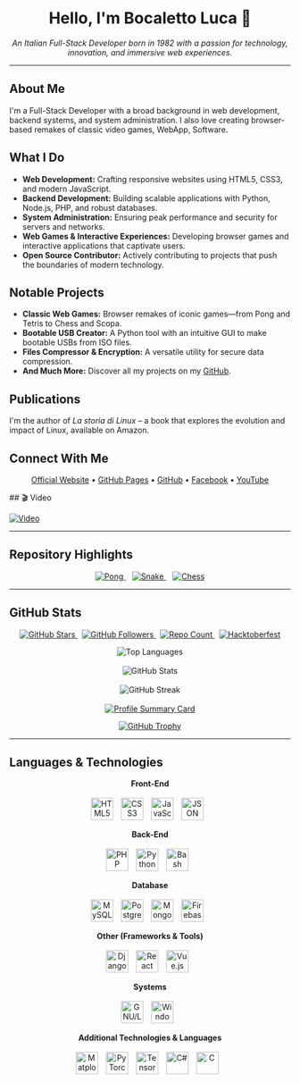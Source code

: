 <!-- Main Title & Introduction -->
<h1 align="center">Hello, I'm Bocaletto Luca 👋</h1>

<p align="center">
  <em>
    An Italian Full-Stack Developer born in 1982 with a passion for technology, innovation, and immersive web experiences.
  </em>
</p>

<hr />

<!-- About Me Section -->
## About Me
I'm a Full-Stack Developer with a broad background in web development, backend systems, and system administration. I also love creating browser-based remakes of classic video games, WebApp, Software.

<!-- What I Do -->
## What I Do
- **Web Development:** Crafting responsive websites using HTML5, CSS3, and modern JavaScript.
- **Backend Development:** Building scalable applications with Python, Node.js, PHP, and robust databases.
- **System Administration:** Ensuring peak performance and security for servers and networks.
- **Web Games & Interactive Experiences:** Developing browser games and interactive applications that captivate users.
- **Open Source Contributor:** Actively contributing to projects that push the boundaries of modern technology.

<!-- Notable Projects -->
## Notable Projects
- **Classic Web Games:** Browser remakes of iconic games—from Pong and Tetris to Chess and Scopa.
- **Bootable USB Creator:** A Python tool with an intuitive GUI to make bootable USBs from ISO files.
- **Files Compressor & Encryption:** A versatile utility for secure data compression.
- **And Much More:** Discover all my projects on my [GitHub](https://github.com/bocaletto-luca/).

<!-- Publications -->
## Publications
I'm the author of *La storia di Linux* – a book that explores the evolution and impact of Linux, available on Amazon.

<!-- Connect With Me -->
## Connect With Me
<p align="center">
  <a href="https://bocalettoluca.altervista.org" target="_blank">Official Website</a> •
  <a href="https://bocaletto-luca.github.io" target="_blank">GitHub Pages</a> •
  <a href="https://github.com/bocaletto-luca" target="_blank">GitHub</a> •
  <a href="https://www.facebook.com/people/Luca-Bocaletto/pfbid0hJenerqZQQ6zJAkY6cc2511AeSiGHvP7Jxr3bBrA7Kque99TprKQn99b2t3eZ41Ll" target="_blank">Facebook</a> •
  <a href="https://www.youtube.com/@elektronoide" target="_blank">YouTube</a>
</p>
## 🎬 Video

[![Video](https://img.youtube.com/vi/kX8hfK0PrHM/0.jpg)](https://www.youtube.com/watch?v=kX8hfK0PrHM)  

<hr />

<!-- Repository Highlights -->
## Repository Highlights
<p align="center">
  <a href="https://github.com/bocaletto-luca/Pong" target="_blank">
    <img src="https://github-readme-stats.vercel.app/api/pin/?username=bocaletto-luca&repo=Pong&theme=radical" alt="Pong" />
  </a>
  &nbsp;&nbsp;
  <a href="https://github.com/bocaletto-luca/Snake" target="_blank">
    <img src="https://github-readme-stats.vercel.app/api/pin/?username=bocaletto-luca&repo=Snake&theme=radical" alt="Snake" />
  </a>
  &nbsp;&nbsp;
  <a href="https://github.com/bocaletto-luca/Chess" target="_blank">
    <img src="https://github-readme-stats.vercel.app/api/pin/?username=bocaletto-luca&repo=Chess&theme=radical" alt="Chess" />
  </a>
</p>

<hr />

<!-- GitHub Stats & Badges -->
## GitHub Stats
<p align="center">
  <!-- Stars, Followers, Repo Count, Hacktoberfest -->
  <a href="https://github.com/bocaletto-luca" target="_blank">
    <img src="https://img.shields.io/github/stars/bocaletto-luca?style=social" alt="GitHub Stars" />
  </a>
  &nbsp;
  <a href="https://github.com/bocaletto-luca" target="_blank">
    <img src="https://img.shields.io/github/followers/bocaletto-luca?label=Followers&style=social" alt="GitHub Followers" />
  </a>
  &nbsp;
  <a href="https://github.com/bocaletto-luca?tab=repositories" target="_blank">
    <img src="https://img.shields.io/badge/dynamic/json?color=blue&label=Repositories&query=public_repos&url=https%3A%2F%2Fapi.github.com%2Fusers%2Fbocaletto-luca" alt="Repo Count" />
  </a>
  &nbsp;
  <a href="https://hacktoberfest.digital" target="_blank">
    <img src="https://img.shields.io/badge/Hacktoberfest-Completed-blue" alt="Hacktoberfest" />
  </a>
</p>

<p align="center">
  <!-- Top Languages, Overall Stats, Streak, and Summary Card -->
  <img src="https://github-readme-stats.vercel.app/api/top-langs/?username=bocaletto-luca&layout=compact&theme=radical" alt="Top Languages" />
  <br /><br />
  <img src="https://github-readme-stats.vercel.app/api?username=bocaletto-luca&show_icons=true&theme=radical" alt="GitHub Stats" />
  <br /><br />
  <img src="https://github-readme-streak-stats.herokuapp.com/?user=bocaletto-luca&theme=radical" alt="GitHub Streak" />
  <br /><br />
  <a href="https://github.com/bocaletto-luca" target="_blank">
    <img src="https://github-profile-summary-cards.vercel.app/api/cards/profile-details?username=bocaletto-luca&theme=github_dark" alt="Profile Summary Card" />
  </a>
</p>

<p align="center">
  <a href="https://github.com/bocaletto-luca/github-profile-trophy" target="_blank">
    <img src="https://github-profile-trophy.vercel.app/?username=bocaletto-luca&theme=matrix" alt="GitHub Trophy" />
  </a>
</p> 

<hr />

<!-- Languages & Technologies Icons -->
## Languages & Technologies
<p align="center">
  <strong>Front-End</strong> <br /><br />
  <img src="https://cdn.jsdelivr.net/gh/devicons/devicon/icons/html5/html5-original.svg" alt="HTML5" title="HTML5" width="40" height="40" style="margin-right: 10px;" />
  <img src="https://cdn.jsdelivr.net/gh/devicons/devicon/icons/css3/css3-original.svg" alt="CSS3" title="CSS3" width="40" height="40" style="margin-right: 10px;" />
  <img src="https://cdn.jsdelivr.net/gh/devicons/devicon/icons/javascript/javascript-original.svg" alt="JavaScript" title="JavaScript" width="40" height="40" style="margin-right: 10px;" />
  <img src="https://cdn.jsdelivr.net/gh/devicons/devicon/icons/json/json-original.svg" alt="JSON" title="JSON" width="40" height="40" style="margin-right: 10px;" />
</p>

<p align="center">
  <strong>Back-End</strong> <br /><br />
  <img src="https://cdn.jsdelivr.net/gh/devicons/devicon/icons/php/php-original.svg" alt="PHP" title="PHP" width="40" height="40" style="margin-right: 10px;" />
  <img src="https://cdn.jsdelivr.net/gh/devicons/devicon/icons/python/python-original.svg" alt="Python" title="Python" width="40" height="40" style="margin-right: 10px;" />
  <img src="https://cdn.jsdelivr.net/gh/devicons/devicon/icons/bash/bash-original.svg" alt="Bash Script" title="Bash Script" width="40" height="40" style="margin-right: 10px;" />
</p>

<p align="center">
  <strong>Database</strong> <br /><br />
  <img src="https://cdn.jsdelivr.net/gh/devicons/devicon/icons/mysql/mysql-original.svg" alt="MySQL" title="MySQL" width="40" height="40" style="margin-right: 10px;" />
  <img src="https://cdn.jsdelivr.net/gh/devicons/devicon/icons/postgresql/postgresql-original.svg" alt="PostgreSQL" title="PostgreSQL" width="40" height="40" style="margin-right: 10px;" />
  <img src="https://cdn.jsdelivr.net/gh/devicons/devicon/icons/mongodb/mongodb-original.svg" alt="MongoDB" title="MongoDB" width="40" height="40" style="margin-right: 10px;" />
  <img src="https://cdn.jsdelivr.net/gh/devicons/devicon/icons/firebase/firebase-plain.svg" alt="Firebase" title="Firebase" width="40" height="40" style="margin-right: 10px;" />
</p>

<p align="center">
  <strong>Other (Frameworks & Tools)</strong> <br /><br />
  <img src="https://cdn.jsdelivr.net/gh/devicons/devicon/icons/django/django-plain.svg" alt="Django" title="Django" width="40" height="40" style="margin-right: 10px;" />
  <img src="https://cdn.jsdelivr.net/gh/devicons/devicon/icons/react/react-original.svg" alt="React" title="React" width="40" height="40" style="margin-right: 10px;" />
  <img src="https://cdn.jsdelivr.net/gh/devicons/devicon/icons/vuejs/vuejs-original.svg" alt="Vue.js" title="Vue.js" width="40" height="40" style="margin-right: 10px;" />
</p>

<p align="center">
  <strong>Systems</strong> <br /><br />
  <img src="https://cdn.jsdelivr.net/gh/devicons/devicon/icons/linux/linux-original.svg" alt="GNU/Linux" title="GNU/Linux" width="40" height="40" style="margin-right: 10px;" />
  <img src="https://cdn.jsdelivr.net/gh/devicons/devicon/icons/windows8/windows8-original.svg" alt="Windows" title="Windows" width="40" height="40" style="margin-right: 10px;" />
</p>

<p align="center">
  <strong>Additional Technologies & Languages</strong> <br /><br />
  <img src="https://upload.wikimedia.org/wikipedia/commons/8/84/Matplotlib_icon.svg" alt="Matplotlib" title="Matplotlib" width="40" height="40" style="margin-right: 10px;" />
  <img src="https://cdn.jsdelivr.net/gh/devicons/devicon/icons/pytorch/pytorch-original.svg" alt="PyTorch" title="PyTorch" width="40" height="40" style="margin-right: 10px;" />
  <img src="https://cdn.jsdelivr.net/gh/devicons/devicon/icons/tensorflow/tensorflow-original.svg" alt="TensorFlow" title="TensorFlow" width="40" height="40" style="margin-right: 10px;" />
  <img src="https://cdn.jsdelivr.net/gh/devicons/devicon/icons/csharp/csharp-original.svg" alt="C#" title="C#" width="40" height="40" style="margin-right: 10px;" />
  <img src="https://cdn.jsdelivr.net/gh/devicons/devicon/icons/c/c-original.svg" alt="C" title="C" width="40" height="40" style="margin-right: 10px;" />
</p>
